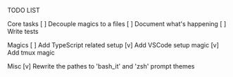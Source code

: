 TODO LIST

Core tasks
[ ] Decouple magics to a files
[ ] Document what's happening
[ ] Write tests

Magics
[ ] Add TypeScript related setup
[v] Add VSCode setup magic
[v] Add tmux magic

Misc
[v] Rewrite the pathes to 'bash_it' and 'zsh' prompt themes
